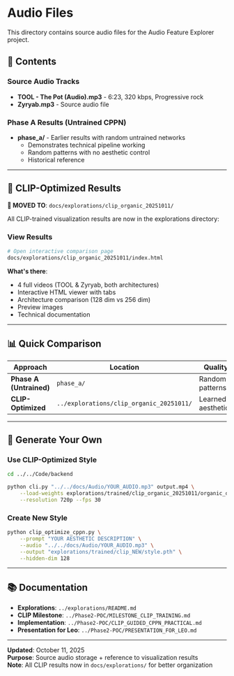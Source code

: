 # Audio Files

This directory contains source audio files for the Audio Feature Explorer project.

## 📁 Contents

### Source Audio Tracks
- **TOOL - The Pot (Audio).mp3** - 6:23, 320 kbps, Progressive rock
- **Zyryab.mp3** - Source audio file

### Phase A Results (Untrained CPPN)
- **phase_a/** - Earlier results with random untrained networks
  - Demonstrates technical pipeline working
  - Random patterns with no aesthetic control
  - Historical reference

---

## 🎨 CLIP-Optimized Results

**🚨 MOVED TO**: `docs/explorations/clip_organic_20251011/`

All CLIP-trained visualization results are now in the explorations directory:

### View Results
```bash
# Open interactive comparison page
docs/explorations/clip_organic_20251011/index.html
```

**What's there**:
- 4 full videos (TOOL & Zyryab, both architectures)
- Interactive HTML viewer with tabs
- Architecture comparison (128 dim vs 256 dim)
- Preview images
- Technical documentation

---

## 📊 Quick Comparison

| Approach | Location | Quality | Status |
|----------|----------|---------|--------|
| **Phase A (Untrained)** | `phase_a/` | Random patterns | Historical |
| **CLIP-Optimized** | `../explorations/clip_organic_20251011/` | Learned aesthetics | ✅ Active |

---

## 🚀 Generate Your Own

### Use CLIP-Optimized Style
```bash
cd ../../Code/backend

python cli.py "../../docs/Audio/YOUR_AUDIO.mp3" output.mp4 \
    --load-weights explorations/trained/clip_organic_20251011/organic_diffuse_128dim.pth \
    --resolution 720p --fps 30
```

### Create New Style
```bash
python clip_optimize_cppn.py \
    --prompt "YOUR AESTHETIC DESCRIPTION" \
    --audio "../../docs/Audio/YOUR_AUDIO.mp3" \
    --output "explorations/trained/clip_NEW/style.pth" \
    --hidden-dim 128
```

---

## 📚 Documentation

- **Explorations**: `../explorations/README.md`
- **CLIP Milestone**: `../Phase2-POC/MILESTONE_CLIP_TRAINING.md`
- **Implementation**: `../Phase2-POC/CLIP_GUIDED_CPPN_PRACTICAL.md`
- **Presentation for Leo**: `../Phase2-POC/PRESENTATION_FOR_LEO.md`

---

**Updated**: October 11, 2025  
**Purpose**: Source audio storage + reference to visualization results  
**Note**: All CLIP results now in `docs/explorations/` for better organization
